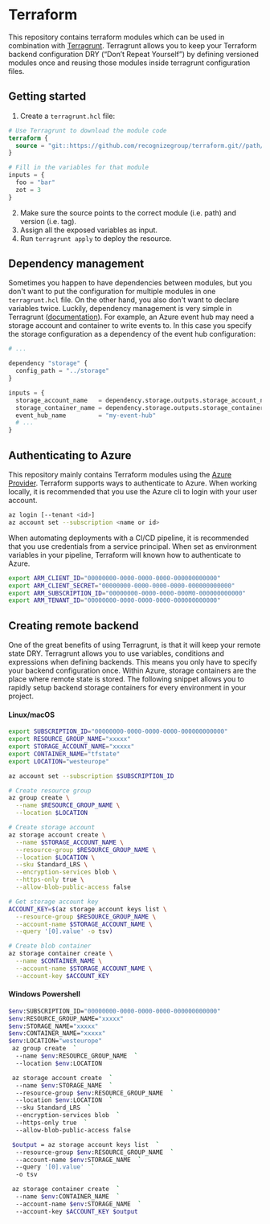 # Terraform

This repository contains terraform modules which can be used in combination with [Terragrunt](https://terragrunt.gruntwork.io/). Terragrunt allows you to keep your Terraform backend configuration DRY (“Don’t Repeat Yourself”) by defining versioned modules once and reusing those modules inside terragrunt configuration files.

## Getting started

1. Create a `terragrunt.hcl` file:

```terraform
# Use Terragrunt to download the module code
terraform {
  source = "git::https://github.com/recognizegroup/terraform.git//path/to/module?ref=v1.0.0"
}

# Fill in the variables for that module
inputs = {
  foo = "bar"
  zot = 3
}
```

2. Make sure the source points to the correct module (i.e. path) and version (i.e. tag).
3. Assign all the exposed variables as input.
4. Run `terragrunt apply` to deploy the resource.

## Dependency management

Sometimes you happen to have dependencies between modules, but you don't want to put the configuration for multiple modules in one `terragrunt.hcl` file. On the other hand, you also don't want to declare variables twice. Luckily, dependency management is very simple in Terragrunt ([documentation](https://terragrunt.gruntwork.io/docs/reference/config-blocks-and-attributes/#dependency)). For example, an Azure event hub may need a storage account and container to write events to. In this case you specify the storage configuration as a dependency of the event hub configuration:

```terraform
# ...

dependency "storage" {
  config_path = "../storage"
}

inputs = {
  storage_account_name   = dependency.storage.outputs.storage_account_name
  storage_container_name = dependency.storage.outputs.storage_container_name
  event_hub_name         = "my-event-hub"
  # ...
}
```

## Authenticating to Azure

This repository mainly contains Terraform modules using the [Azure Provider](https://registry.terraform.io/providers/hashicorp/azurerm/latest/docs). Terraform supports ways to authenticate to Azure. When working locally, it is recommended that you use the Azure cli to login with your user account.

```bash
az login [--tenant <id>]
az account set --subscription <name or id>
```

When automating deployments with a CI/CD pipeline, it is recommended that you use credentials from a service principal. When set as environment variables in your pipeline, Terraform will known how to authenticate to Azure.

```bash
export ARM_CLIENT_ID="00000000-0000-0000-0000-000000000000"
export ARM_CLIENT_SECRET="00000000-0000-0000-0000-000000000000"
export ARM_SUBSCRIPTION_ID="00000000-0000-0000-000M0-000000000000"
export ARM_TENANT_ID="00000000-0000-0000-0000-000000000000"
```

## Creating remote backend

One of the great benefits of using Terragrunt, is that it will keep your remote state DRY. Terragrunt allows you to use variables, conditions and expressions when defining backends. This means you only have to specify your backend configuration once. Within Azure, storage containers are the place where remote state is stored. The following snippet allows you to rapidly setup backend storage containers for every environment in your project.

#### Linux/macOS

```bash
export SUBSCRIPTION_ID="00000000-0000-0000-0000-000000000000"
export RESOURCE_GROUP_NAME="xxxxx"
export STORAGE_ACCOUNT_NAME="xxxxx"
export CONTAINER_NAME="tfstate"
export LOCATION="westeurope"

az account set --subscription $SUBSCRIPTION_ID

# Create resource group
az group create \
  --name $RESOURCE_GROUP_NAME \
  --location $LOCATION

# Create storage account
az storage account create \
  --name $STORAGE_ACCOUNT_NAME \
  --resource-group $RESOURCE_GROUP_NAME \
  --location $LOCATION \
  --sku Standard_LRS \
  --encryption-services blob \
  --https-only true \
  --allow-blob-public-access false

# Get storage account key
ACCOUNT_KEY=$(az storage account keys list \
  --resource-group $RESOURCE_GROUP_NAME \
  --account-name $STORAGE_ACCOUNT_NAME \
  --query '[0].value' -o tsv)

# Create blob container
az storage container create \
  --name $CONTAINER_NAME \
  --account-name $STORAGE_ACCOUNT_NAME \
  --account-key $ACCOUNT_KEY
```

#### Windows Powershell

```bash
$env:SUBSCRIPTION_ID="00000000-0000-0000-0000-000000000000"
$env:RESOURCE_GROUP_NAME="xxxxx"
$env:STORAGE_NAME="xxxxx"
$env:CONTAINER_NAME="xxxxx"
$env:LOCATION="westeurope"
 az group create  `
  --name $env:RESOURCE_GROUP_NAME  `
  --location $env:LOCATION

 az storage account create  `
  --name $env:STORAGE_NAME  `
  --resource-group $env:RESOURCE_GROUP_NAME  `
  --location $env:LOCATION  `
  --sku Standard_LRS  `
  --encryption-services blob  `
  --https-only true  `
  --allow-blob-public-access false

 $output = az storage account keys list  `
  --resource-group $env:RESOURCE_GROUP_NAME  `
  --account-name $env:STORAGE_NAME  `
  --query '[0].value'  `
  -o tsv

 az storage container create  `
  --name $env:CONTAINER_NAME  `
  --account-name $env:STORAGE_NAME  `
  --account-key $ACCOUNT_KEY $output
```
